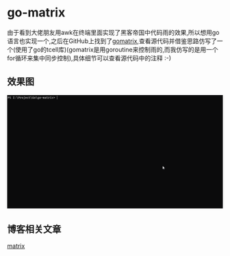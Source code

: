 # go-matrix
由于看到大佬朋友用awk在终端里面实现了黑客帝国中代码雨的效果,所以想用go语言也实现一个,之后在GitHub上找到了[gomatrix](https://github.com/GeertJohan/gomatrix),查看源代码并借鉴思路仿写了一个(使用了go的tcell库)(gomatrix是用goroutine来控制雨的,而我仿写的是用一个for循环来集中同步控制),具体细节可以查看源代码中的注释 :-)

## 效果图

![Image](https://github.com/xuchi021105/Images/blob/main/go-matrix/matrix.gif)

## 博客相关文章

[matrix](https://xuchi021105.github.io/go/go-matrix.html)